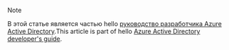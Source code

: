 > [!NOTE]
> <span data-ttu-id="5e495-101">В этой статье является частью hello [руководство разработчика Azure Active Directory](../articles/active-directory/develop/active-directory-developers-guide.md).</span><span class="sxs-lookup"><span data-stu-id="5e495-101">This article is part of hello [Azure Active Directory developer's guide](../articles/active-directory/develop/active-directory-developers-guide.md).</span></span>
>
>
